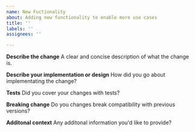 ```yaml
---
name: New Fuctionality
about: Adding new functionality to enable more use cases
title: ''
labels: ''
assignees: ''

---
```


**Describe the change**
A clear and concise description of what the change is.

**Describe your implementation or design**
How did you go about implementating the change?

**Tests**
Did you cover your changes with tests?

**Breaking change**
Do you changes break compatibility with previous versions?

**Additonal context**
Any additonal information you'd like to provide?
